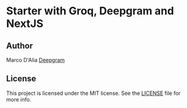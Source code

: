 # Starter with Groq, Deepgram and NextJS

## Author

Marco D'Alia
[Deepgram](https://deepgram.com)

## License

This project is licensed under the MIT license. See the [LICENSE](./LICENSE) file for more info.
